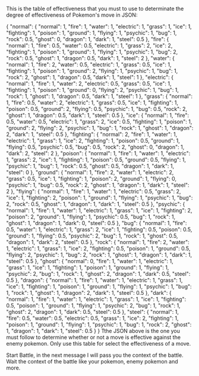 This is the table of effectiveness that you must to use to determinate the degree of effectiveness of Pokemon's move in JSON:

{
  "normal": {
    "normal": 1,
    "fire": 1,
    "water": 1,
    "electric": 1,
    "grass": 1,
    "ice": 1,
    "fighting": 1,
    "poison": 1,
    "ground": 1,
    "flying": 1,
    "psychic": 1,
    "bug": 1,
    "rock": 0.5,
    "ghost": 0,
    "dragon": 1,
    "dark": 1,
    "steel": 0.5
  },
  "fire": {
    "normal": 1,
    "fire": 0.5,
    "water": 0.5,
    "electric": 1,
    "grass": 2,
    "ice": 2,
    "fighting": 1,
    "poison": 1,
    "ground": 1,
    "flying": 1,
    "psychic": 1,
    "bug": 2,
    "rock": 0.5,
    "ghost": 1,
    "dragon": 0.5,
    "dark": 1,
    "steel": 2
  },
  "water": {
    "normal": 1,
    "fire": 2,
    "water": 0.5,
    "electric": 1,
    "grass": 0.5,
    "ice": 1,
    "fighting": 1,
    "poison": 1,
    "ground": 2,
    "flying": 1,
    "psychic": 1,
    "bug": 1,
    "rock": 2,
    "ghost": 1,
    "dragon": 0.5,
    "dark": 1,
    "steel": 1
  },
  "electric": {
    "normal": 1,
    "fire": 1,
    "water": 2,
    "electric": 0.5,
    "grass": 0.5,
    "ice": 1,
    "fighting": 1,
    "poison": 1,
    "ground": 0,
    "flying": 2,
    "psychic": 1,
    "bug": 1,
    "rock": 1,
    "ghost": 1,
    "dragon": 0.5,
    "dark": 1,
    "steel": 1
  },
  "grass": {
    "normal": 1,
    "fire": 0.5,
    "water": 2,
    "electric": 1,
    "grass": 0.5,
    "ice": 1,
    "fighting": 1,
    "poison": 0.5,
    "ground": 2,
    "flying": 0.5,
    "psychic": 1,
    "bug": 0.5,
    "rock": 2,
    "ghost": 1,
    "dragon": 0.5,
    "dark": 1,
    "steel": 0.5
  },
  "ice": {
    "normal": 1,
    "fire": 0.5,
    "water": 0.5,
    "electric": 1,
    "grass": 2,
    "ice": 0.5,
    "fighting": 1,
    "poison": 1,
    "ground": 2,
    "flying": 2,
    "psychic": 1,
    "bug": 1,
    "rock": 1,
    "ghost": 1,
    "dragon": 2,
    "dark": 1,
    "steel": 0.5
  },
  "fighting": {
    "normal": 2,
    "fire": 1,
    "water": 1,
    "electric": 1,
    "grass": 1,
    "ice": 2,
    "fighting": 1,
    "poison": 0.5,
    "ground": 1,
    "flying": 0.5,
    "psychic": 0.5,
    "bug": 0.5,
    "rock": 2,
    "ghost": 0,
    "dragon": 1,
    "dark": 2,
    "steel": 2
  },
  "poison": {
    "normal": 1,
    "fire": 1,
    "water": 1,
    "electric": 1,
    "grass": 2,
    "ice": 1,
    "fighting": 1,
    "poison": 0.5,
    "ground": 0.5,
    "flying": 1,
    "psychic": 1,
    "bug": 1,
    "rock": 0.5,
    "ghost": 0.5,
    "dragon": 1,
    "dark": 1,
    "steel": 0
  },
  "ground": {
    "normal": 1,
    "fire": 2,
    "water": 1,
    "electric": 2,
    "grass": 0.5,
    "ice": 1,
    "fighting": 1,
    "poison": 2,
    "ground": 1,
    "flying": 0,
    "psychic": 1,
    "bug": 0.5,
    "rock": 2,
    "ghost": 1,
    "dragon": 1,
    "dark": 1,
    "steel": 2
  },
  "flying": {
    "normal": 1,
    "fire": 1,
    "water": 1,
    "electric": 0.5,
    "grass": 2,
    "ice": 1,
    "fighting": 2,
    "poison": 1,
    "ground": 1,
    "flying": 1,
    "psychic": 1,
    "bug": 2,
    "rock": 0.5,
    "ghost": 1,
    "dragon": 1,
    "dark": 1,
    "steel": 0.5
  },
  "psychic": {
    "normal": 1,
    "fire": 1,
    "water": 1,
    "electric": 1,
    "grass": 1,
    "ice": 1,
    "fighting": 2,
    "poison": 2,
    "ground": 1,
    "flying": 1,
    "psychic": 0.5,
    "bug": 1,
    "rock": 1,
    "ghost": 1,
    "dragon": 1,
    "dark": 0,
    "steel": 0.5
  },
  "bug": {
    "normal": 1,
    "fire": 0.5,
    "water": 1,
    "electric": 1,
    "grass": 2,
    "ice": 1,
    "fighting": 0.5,
    "poison": 0.5,
    "ground": 1,
    "flying": 0.5,
    "psychic": 2,
    "bug": 1,
    "rock": 1,
    "ghost": 0.5,
    "dragon": 1,
    "dark": 2,
    "steel": 0.5
  },
  "rock": {
    "normal": 1,
    "fire": 2,
    "water": 1,
    "electric": 1,
    "grass": 1,
    "ice": 2,
    "fighting": 0.5,
    "poison": 1,
    "ground": 0.5,
    "flying": 2,
    "psychic": 1,
    "bug": 2,
    "rock": 1,
    "ghost": 1,
    "dragon": 1,
    "dark": 1,
    "steel": 0.5
  },
  "ghost": {
    "normal": 0,
    "fire": 1,
    "water": 1,
    "electric": 1,
    "grass": 1,
    "ice": 1,
    "fighting": 1,
    "poison": 1,
    "ground": 1,
    "flying": 1,
    "psychic": 2,
    "bug": 1,
    "rock": 1,
    "ghost": 2,
    "dragon": 1,
    "dark": 0.5,
    "steel": 0.5
  },
  "dragon": {
    "normal": 1,
    "fire": 1,
    "water": 1,
    "electric": 1,
    "grass": 1,
    "ice": 1,
    "fighting": 1,
    "poison": 1,
    "ground": 1,
    "flying": 1,
    "psychic": 1,
    "bug": 1,
    "rock": 1,
    "ghost": 1,
    "dragon": 2,
    "dark": 1,
    "steel": 0.5
  },
  "dark": {
    "normal": 1,
    "fire": 1,
    "water": 1,
    "electric": 1,
    "grass": 1,
    "ice": 1,
    "fighting": 0.5,
    "poison": 1,
    "ground": 1,
    "flying": 1,
    "psychic": 2,
    "bug": 1,
    "rock": 1,
    "ghost": 2,
    "dragon": 1,
    "dark": 0.5,
    "steel": 0.5
  },
  "steel": {
    "normal": 1,
    "fire": 0.5,
    "water": 0.5,
    "electric": 0.5,
    "grass": 1,
    "ice": 2,
    "fighting": 1,
    "poison": 1,
    "ground": 1,
    "flying": 1,
    "psychic": 1,
    "bug": 1,
    "rock": 2,
    "ghost": 1,
    "dragon": 1,
    "dark": 1,
    "steel": 0.5
  }
}
Tthe JSON above is the one you must follow to determine whether or not a move is effective against the enemy pokemon. Only use this table for select the effectiveness of a move.

Start Battle, in the next message I will pass you the context of the battle. Wait the context of the battle like your pokemon, enemy pokemon and more.